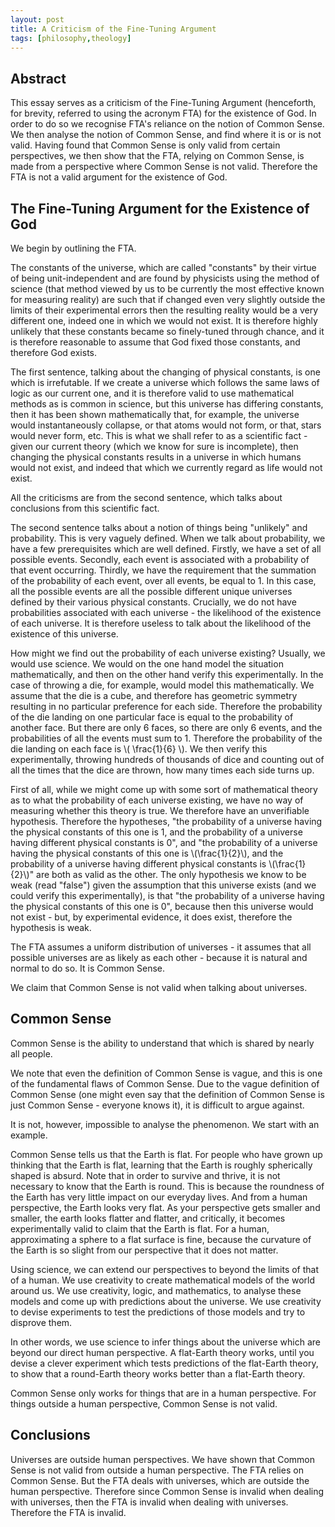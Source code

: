 ```yaml
---
layout: post
title: A Criticism of the Fine-Tuning Argument
tags: [philosophy,theology]
---
```


## Abstract
This essay serves as a criticism of the Fine-Tuning Argument (henceforth, for brevity, referred to using the acronym FTA) for the existence of God.
In order to do so we recognise FTA's reliance on the notion of Common Sense.
We then analyse the notion of Common Sense, and find where it is or is not valid.
Having found that Common Sense is only valid from certain perspectives, we then show that the FTA, relying on Common Sense, is made from a perspective where Common Sense is not valid.
Therefore the FTA is not a valid argument for the existence of God.

## The Fine-Tuning Argument for the Existence of God

We begin by outlining the FTA.

The constants of the universe, which are called "constants" by their virtue of being unit-independent and are found by physicists using the method of science (that method viewed by us to be currently the most effective known for measuring reality) are such that if changed even very slightly outside the limits of their experimental errors then the resulting reality would be a very different one, indeed one in which we would not exist.
It is therefore highly unlikely that these constants became so finely-tuned
through chance, and it is therefore reasonable to assume that God fixed those
constants, and therefore God exists.

The first sentence, talking about the changing of physical constants, is one which is irrefutable.
If we create a universe which follows the same laws of logic as our current one, and it is therefore valid to use mathematical methods as is common in science, but this universe has differing constants, then it has been shown mathematically that, for example, the universe would instantaneously collapse, or that atoms would not form, or that, stars would never form, etc.
This is what we shall refer to as a scientific fact - given our current theory (which we know for sure is incomplete), then changing the physical constants results in a universe in which humans would not exist, and indeed that which we currently regard as life would not exist.

All the criticisms are from the second sentence, which talks about conclusions from this scientific fact.

The second sentence talks about a notion of things being "unlikely" and probability.
This is very vaguely defined.
When we talk about probability, we have a few prerequisites which are well defined.
Firstly, we have a set of all possible events.
Secondly, each event is associated with a probability of that event occurring.
Thirdly, we have the requirement that the summation of the probability of each event, over all events, be equal to 1.
In this case, all the possible events are all the possible different unique universes defined by their various physical constants.
Crucially, we do not have probabilities associated with each universe - the likelihood of the existence of each universe.
It is therefore useless to talk about the likelihood of the existence of this universe.

How might we find out the probability of each universe existing?
Usually, we would use science.
We would on the one hand model the situation mathematically, and then on the other hand verify this experimentally.
In the case of throwing a die, for example, would model this mathematically.
We assume that the die is a cube, and therefore has geometric symmetry resulting in no particular preference for each side.
Therefore the probability of the die landing on one particular face is equal to the probability of another face.
But there are only 6 faces, so there are only 6 events, and the probabilities of all the events must sum to 1.
Therefore the probability of the die landing on each face is \\( \frac{1}{6} \\).
We then verify this experimentally, throwing hundreds of thousands of dice and counting out of all the times that the dice are thrown, how many times each side turns up.

First of all, while we might come up with some sort of mathematical theory as to what the probability of each universe existing, we have no way of measuring whether this theory is true.
We therefore have an unverifiable hypothesis.
Therefore the hypotheses, "the probability of a universe having the physical
constants of this one is 1, and the probability of a universe having different
physical constants is 0", and "the probability of a universe having the
physical constants of this one is \\(\frac{1}{2}\\), and the probability of a
universe having different physical constants is \\(\frac{1}{2}\\)" are both as valid as the other.
The only hypothesis we know to be weak (read "false") given the assumption that
this universe exists (and we could verify this experimentally), is that "the
probability of a universe having the physical constants of this one is 0", because then this universe would not exist - but, by experimental evidence, it does exist, therefore the hypothesis is weak.

The FTA assumes a uniform distribution of universes - it assumes that all possible universes are as likely as each other - because it is natural and normal to do so.
It is Common Sense.

We claim that Common Sense is not valid when talking about universes.

## Common Sense

Common Sense is the ability to understand that which is shared by nearly all people.

We note that even the definition of Common Sense is vague, and this is one of the fundamental flaws of Common Sense.
Due to the vague definition of Common Sense (one might even say that the definition of Common Sense is just Common Sense - everyone knows it), it is difficult to argue against.

It is not, however, impossible to analyse the phenomenon.
We start with an example.

Common Sense tells us that the Earth is flat.
For people who have grown up thinking that the Earth is flat, learning that the Earth is roughly spherically shaped is absurd.
Note that in order to survive and thrive, it is not necessary to know that the Earth is round.
This is because the roundness of the Earth has very little impact on our everyday lives.
And from a human perspective, the Earth looks very flat.
As your perspective gets smaller and smaller, the earth looks flatter and flatter, and critically, it becomes experimentally valid to claim that the Earth is flat.
For a human, approximating a sphere to a flat surface is fine, because the curvature of the Earth is so slight from our perspective that it does not matter.

Using science, we can extend our perspectives to beyond the limits of that of a human.
We use creativity to create mathematical models of the world around us.
We use creativity, logic, and mathematics, to analyse these models and come up with predictions about the universe.
We use creativity to devise experiments to test the predictions of those models and try to disprove them.

In other words, we use science to infer things about the universe which are beyond our direct human perspective.
A flat-Earth theory works, until you devise a clever experiment which tests predictions of the flat-Earth theory, to show that a round-Earth theory works better than a flat-Earth theory.

Common Sense only works for things that are in a human perspective.
For things outside a human perspective, Common Sense is not valid.

## Conclusions

Universes are outside human perspectives.
We have shown that Common Sense is not valid from outside a human perspective.
The FTA relies on Common Sense.
But the FTA deals with universes, which are outside the human perspective.
Therefore since Common Sense is invalid when dealing with universes, then the FTA is invalid when dealing with universes.
Therefore the FTA is invalid.
